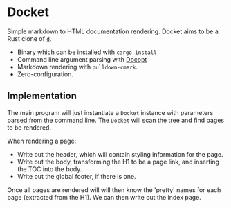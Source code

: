 # Docket

Simple markdown to HTML documentation rendering. Docket aims to be a Rust clone of [`d`](https://github.com/sjl/d).

* Binary which can be installed with `cargo install`
* Command line argument parsing with [Docopt](https://docs.rs/docopt/0.8.1/docopt/)
* Markdown rendering with `pulldown-cmark`.
* Zero-configuration.

## Implementation

The main program will just instantiate a `Docket` instance with parameters parsed from the command line. The `Docket` will scan the tree and find pages to be rendered.

When rendering a page:

 * Write out the header, which will contain styling information for the page.
 * Write out the body, transforming the H1 to be a page link, and inserting the TOC into the body.
 * Write out the global footer, if there is one.

Once all pages are rendered will will then know the 'pretty' names for each page (extracted from the H1). We can then write out the index page.